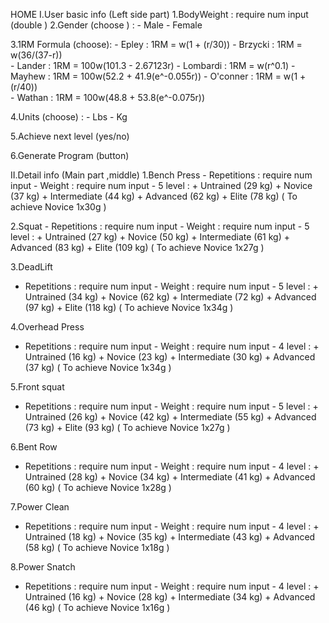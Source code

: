 HOME 
I.User basic info (Left side part)
  1.BodyWeight : require num input (double )
  2.Gender (choose ) : - Male 
                       - Female 
                       
  3.1RM Formula (choose): - Epley : 1RM = w(1 + (r/30))
                          - Brzycki : 1RM = w(36/(37-r))                       
                          - Lander : 1RM = 100w(101.3 - 2.67123r)
                          - Lombardi : 1RM = w(r^0.1)
                          - Mayhew : 1RM = 100w(52.2 + 41.9(e^-0.055r))
                          - O'conner : 1RM = w(1 + (r/40))                       
                          - Wathan : 1RM = 100w(48.8 + 53.8(e^-0.075r))
                          
  4.Units (choose) : - Lbs
                     - Kg 

  5.Achieve next level (yes/no) 

  6.Generate Program (button) 
  
II.Detail info (Main part ,middle)
  1.Bench Press 
    - Repetitions : require num input - Weight : require num input 
      - 5 level : + Untrained (29 kg)
                  + Novice (37 kg)
                  + Intermediate (44 kg)
                  + Advanced (62 kg)
                  + Elite (78 kg)
    ( To achieve Novice 1x30g )              
                
  2.Squat 
    - Repetitions : require num input - Weight : require num input 
      - 5 level : + Untrained (27 kg)
                  + Novice (50 kg)
                  + Intermediate (61 kg)
                  + Advanced (83 kg)
                  + Elite (109 kg)
    ( To achieve Novice 1x27g )
    
  3.DeadLift 
   - Repetitions : require num input - Weight : require num input 
    - 5 level : + Untrained (34 kg)
                  + Novice (62 kg)
                  + Intermediate (72 kg)
                  + Advanced (97 kg)
                  + Elite (118 kg)
    ( To achieve Novice 1x34g )
   
  4.Overhead Press  
   - Repetitions : require num input - Weight : require num input 
    - 4 level : + Untrained (16 kg)
                  + Novice (23 kg)
                  + Intermediate (30 kg)
                  + Advanced (37 kg)
    ( To achieve Novice 1x34g ) 
    
  5.Front squat 
   - Repetitions : require num input - Weight : require num input 
    - 5 level : + Untrained (26 kg)
                  + Novice (42 kg)
                  + Intermediate (55 kg)
                  + Advanced (73 kg)
                  + Elite (93 kg)
    ( To achieve Novice 1x27g )
    
  6.Bent Row 
   - Repetitions : require num input - Weight : require num input 
    - 4 level : + Untrained (28 kg)
                  + Novice (34 kg)
                  + Intermediate (41 kg)
                  + Advanced (60 kg)
    ( To achieve Novice 1x28g ) 
    
  7.Power Clean 
   - Repetitions : require num input - Weight : require num input 
    - 4 level : + Untrained (18 kg)
                  + Novice (35 kg)
                  + Intermediate (43 kg)
                  + Advanced (58 kg)
    ( To achieve Novice 1x18g ) 
  
  8.Power Snatch
   - Repetitions : require num input - Weight : require num input 
    - 4 level : + Untrained (16 kg)
                  + Novice (28 kg)
                  + Intermediate (34 kg)
                  + Advanced (46 kg)
    ( To achieve Novice 1x16g ) 

